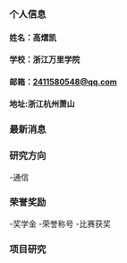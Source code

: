 
### 个人信息
#### 姓名：高熠凯
#### 学校：浙江万里学院
#### 邮箱：2411580548@qq.com
#### 地址:浙江杭州萧山

### 最新消息


### 研究方向
-通信


### 荣誉奖励
-奖学金
-荣誉称号
-比赛获奖

### 项目研究
